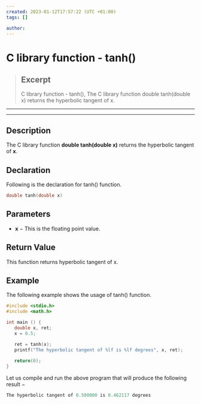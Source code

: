 ```yaml
---
created: 2023-01-12T17:57:22 (UTC +01:00)
tags: []

author: 
---
```


# C library function - tanh()

> ## Excerpt
> C library function - tanh(),  The C library function double tanh(double x) returns the hyperbolic tangent of x.

---
---

  

## Description

The C library function **double tanh(double x)** returns the hyperbolic tangent of **x**.

## Declaration

Following is the declaration for tanh() function.

```c
double tanh(double x)
```

## Parameters

-   **x** − This is the floating point value.
    

## Return Value

This function returns hyperbolic tangent of x.

## Example

The following example shows the usage of tanh() function.

```c
#include <stdio.h>
#include <math.h>

int main () {
   double x, ret;
   x = 0.5;

   ret = tanh(x);
   printf("The hyperbolic tangent of %lf is %lf degrees", x, ret);
   
   return(0);
}
```

Let us compile and run the above program that will produce the following result −

```c
The hyperbolic tangent of 0.500000 is 0.462117 degrees

```


